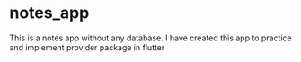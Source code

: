 # notes_app
 This is a notes app without any database. I have created this app to practice and implement provider package in flutter
